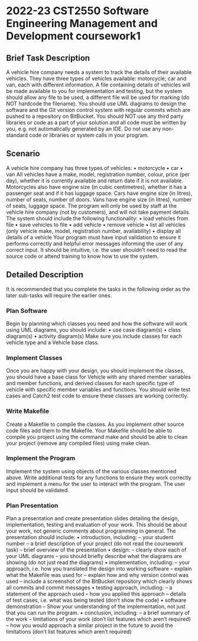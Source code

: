 # 2022-23 CST2550 Software Engineering Management and Development coursework1
## Brief Task Description
A vehicle hire company needs a system to track the details of their available vehicles. They have
three types of vehicles available: motorcycle; car and van, each with different information.
A file containing details of vehicles will be made available to you for implementation and
testing, but the system should allow any file to be used, a different file will be used for marking
(do NOT hardcode the filename).
You should use UML diagrams to design the software and the Git version control system with
regular commits which are pushed to a repository on BitBucket.
You should NOT use any third party libraries or code as a part of your solution and all code
must be written by you, e.g. not automatically generated by an IDE. Do not use any non-standard
code or libraries or system calls in your program.

## Scenario
A vehicle hire company has three types of vehicles:
• motorcycle
• car
• van
All vehicles have a make, model, registration number, colour, price (per day), whether it is
currently available and return date if it is not available. Motorcycles also have engine size (in
cubic centimetres), whether it has a passenger seat and if it has luggage space. Cars have engine
size (in litres), number of seats, number of doors. Vans have engine size (in litres), number of
seats, luggage space.
The program will only be used by staff at the vehicle hire company (not by customers), and
will not take payment details.
The system should include the following functionality:
• load vehicles from file
• save vehicles to file
• add vehicle
• remove vehicle
• list all vehicles (only vehicle make, model, registration number, availability)
• display all details of a vehicle
Your program must have input validation to ensure it performs correctly and helpful error
messages informing the user of any correct input. It should be intuitive, i.e. the user shouldn’t
need to read the source code or attend training to know how to use the system.
## Detailed Description
It is recommended that you complete the tasks in the following order as the later sub-tasks will
require the earlier ones.
### Plan Software
Begin by planning which classes you need and how the software will work using UML diagrams,
you should include:
• use case diagram(s)
• class diagram(s)
• activity diagram(s)
Make sure you include classes for each vehicle type and a Vehicle base class.

### Implement Classes
Once you are happy with your design, you should implement the classes, you should have a base
class for Vehicle with any shared member variables and member functions, and derived classes for
each specific type of vehicle with specific member variables and functions.
You should write test cases and Catch2 test code to ensure these classes are working correctly.
### Write Makefile
Create a Makefile to compile the classes. As you implement other source code files add them to
the Makefile. Your Makefile should be able to compile you project using the command make and
should be able to clean your project (remove any compiled files) using make clean.
### Implement the Program
Implement the system using objects of the various classes mentioned above.
Write additional tests for any functions to ensure they work correctly and implement a menu
for the user to interact with the program. The user input should be validated.
### Plan Presentation
Plan a presentation and create presentation slides detailing the design, implementation, testing
and evaluation of your work. This should be about your work, not generic comments about
programming in general.
The presentation should include:
• introduction, including:
– your student number
– a brief description of your project (do not read the coursework task)
– brief overview of the presentation
• design:
– clearly show each of your UML diagrams
– you should briefly describe what the diagrams are showing (do not just read the
diagrams)
• implementation, including:
– your approach, i.e. how you translated the design into working software
– explain what the Makefile was used for
– explain how and why version control was used
– include a screenshot of the BitBucket repository which clearly shows all commits and
commit messages
• testing approach, including:
– a statement of the approach used
– how you applied this approach
– details of test cases, i.e. what was being tested (don’t show the code)
• software demonstration
– Show your understanding of the implementation, not just that you can run the program.
• conclusion, including:
– a brief summary of the work
– limitations of your work (don’t list features which aren’t required)
– how you would approach a similar project in the future to avoid the limitations (don’t
list features which aren’t required)
